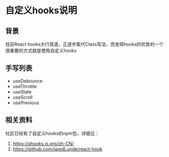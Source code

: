 # 自定义hooks说明

## 背景
目前React hooks大行其道，正逐步取代Class写法，而发挥hooks的优势的一个很重要的方式就是使用自定义hooks

## 手写列表

* useDebounce
* useThrottle
* useState
* useScroll
* usePrevious

## 相关资料

社区已经有了自定义hooks的npm包，详细见：

1. https://ahooks.js.org/zh-CN/
2. https://github.com/jaredLunde/react-hook